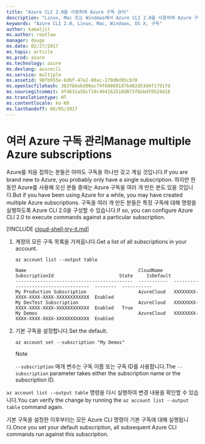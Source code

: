 ```yaml
---
title: "Azure CLI 2.0을 사용하여 Azure 구독 관리"
description: "Linux, Mac 또는 Windows에서 Azure CLI 2.0을 사용하여 Azure 구독을 관리합니다."
keywords: "Azure CLI 2.0, Linux, Mac, Windows, OS X, 구독"
author: kamaljit
ms.author: routlaw
manager: douge
ms.date: 02/27/2017
ms.topic: article
ms.prod: azure
ms.technology: azure
ms.devlang: azurecli
ms.service: multiple
ms.assetid: 98fb955e-6dbf-47e2-80ac-170d6d95cb70
ms.openlocfilehash: 383fb6ebd90ac79f60869187b402d53d4f1791fd
ms.sourcegitcommit: 4fd631a58cf19c494162510d073fbbbdf0524d16
ms.translationtype: HT
ms.contentlocale: ko-KR
ms.lasthandoff: 06/05/2017
---
```

# <a name="manage-multiple-azure-subscriptions"></a><span data-ttu-id="2d5ca-104">여러 Azure 구독 관리</span><span class="sxs-lookup"><span data-stu-id="2d5ca-104">Manage multiple Azure subscriptions</span></span>

<span data-ttu-id="2d5ca-105">Azure를 처음 접하는 분들은 아마도 구독을 하나만 갖고 계실 것입니다.</span><span class="sxs-lookup"><span data-stu-id="2d5ca-105">If you are brand new to Azure, you probably only have a single subscription.</span></span>
<span data-ttu-id="2d5ca-106">하지만 한동안 Azure를 사용해 오신 분들 중에는 Azure 구독을 여러 개 만든 분도 있을 것입니다.</span><span class="sxs-lookup"><span data-stu-id="2d5ca-106">But if you have been using Azure for a while, you may have created multiple Azure subscriptions.</span></span>
<span data-ttu-id="2d5ca-107">구독을 여러 개 만든 분들은 특정 구독에 대해 명령을 실행하도록 Azure CLI 2.0을 구성할 수 있습니다.</span><span class="sxs-lookup"><span data-stu-id="2d5ca-107">If so, you can configure Azure CLI 2.0 to execute commands against a particular subscription.</span></span>

[!INCLUDE [cloud-shell-try-it.md](includes/cloud-shell-try-it.md)]

1. <span data-ttu-id="2d5ca-108">계정의 모든 구독 목록을 가져옵니다.</span><span class="sxs-lookup"><span data-stu-id="2d5ca-108">Get a list of all subscriptions in your account.</span></span>

   ```azurecli-interactive
   az account list --output table
   ```

   ```Output
   Name                                         CloudName    SubscriptionId                        State     IsDefault
   -------------------------------------------  -----------  ------------------------------------  --------  -----------
   My Production Subscription                   AzureCloud   XXXXXXXX-XXXX-XXXX-XXXX-XXXXXXXXXXXX  Enabled
   My DevTest Subscription                      AzureCloud   XXXXXXXX-XXXX-XXXX-XXXX-XXXXXXXXXXXX  Enabled   True
   My Demos                                     AzureCloud   XXXXXXXX-XXXX-XXXX-XXXX-XXXXXXXXXXXX  Enabled
   ```

1. <span data-ttu-id="2d5ca-109">기본 구독을 설정합니다.</span><span class="sxs-lookup"><span data-stu-id="2d5ca-109">Set the default.</span></span>
 
   ```azurecli-interactive
   az account set --subscription "My Demos"
   ```

   > [!NOTE]
   > <span data-ttu-id="2d5ca-110">`--subscription` 매개 변수는 구독 이름 또는 구독 ID를 사용합니다.</span><span class="sxs-lookup"><span data-stu-id="2d5ca-110">The `--subscription` parameter takes either the subscription name or the subscription ID.</span></span>

<span data-ttu-id="2d5ca-111">`az account list --output table` 명령을 다시 실행하여 변경 내용을 확인할 수 있습니다.</span><span class="sxs-lookup"><span data-stu-id="2d5ca-111">You can verify the change by running the `az account list --output table` command again.</span></span>

<span data-ttu-id="2d5ca-112">기본 구독을 설정한 이후부터는 모든 Azure CLI 명령이 기본 구독에 대해 실행됩니다.</span><span class="sxs-lookup"><span data-stu-id="2d5ca-112">Once you set your default subscription, all subsequent Azure CLI commands run against this subscription.</span></span>